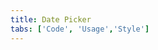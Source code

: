 ```yaml
---
title: Date Picker
tabs: ['Code', 'Usage','Style']
---
```


<component
    name="Simple date picker"
    component="date-picker"
    variation="date-picker"
    experimental="true"
    hasReactVersion="true"
    >
</ComponentCode>
<component
    name="Single date picker"
    component="date-picker"
    variation="date-picker--single"
    experimental="true"
    hasReactVersion="true"
    >
</ComponentCode>
<component
    name="Range date picker"
    component="date-picker"
    variation="date-picker--range"
    experimental="true"
    hasReactVersion="true"
    >
</ComponentCode>
<component
    name="Time picker"
    component="time-picker"
    variation="time-picker"
    experimental="true"
    hasReactVersion="true"
    >
</ComponentCode>
<ComponentDocs component="date-picker" experimental="true"></ComponentDocs>

